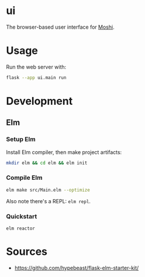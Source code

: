 # ui
The browser-based user interface for [Moshi](../README.md).

# Usage
Run the web server with:
```sh
flask --app ui.main run
```

# Development

## Elm

### Setup Elm
Install Elm compiler, then make project artifacts:
```sh
mkdir elm && cd elm && elm init
```

### Compile Elm
```sh
elm make src/Main.elm --optimize
```

Also note there's a REPL: `elm repl`.

### Quickstart
```
elm reactor
```

# Sources
- https://github.com/hypebeast/flask-elm-starter-kit/
